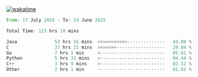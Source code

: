 [![wakatime](https://wakatime.com/badge/user/5970ac98-85fb-4bfd-a7d8-142e7d5bd274.svg)](https://wakatime.com/@5970ac98-85fb-4bfd-a7d8-142e7d5bd274)

<!--START_SECTION:waka-->

```rust
From: 17 July 2024 - To: 24 June 2025

Total Time: 123 hrs 10 mins

Java              53 hrs 55 mins  >>>>>>>>>>>--------------   43.08 %
C                 37 hrs 21 mins  >>>>>>>------------------   29.84 %
Go                7 hrs 1 min     >------------------------   05.61 %
Python            5 hrs 33 mins   >------------------------   04.44 %
C++               3 hrs 9 mins    >------------------------   02.52 %
Other             2 hrs 1 min     -------------------------   01.62 %
```

<!--END_SECTION:waka-->
